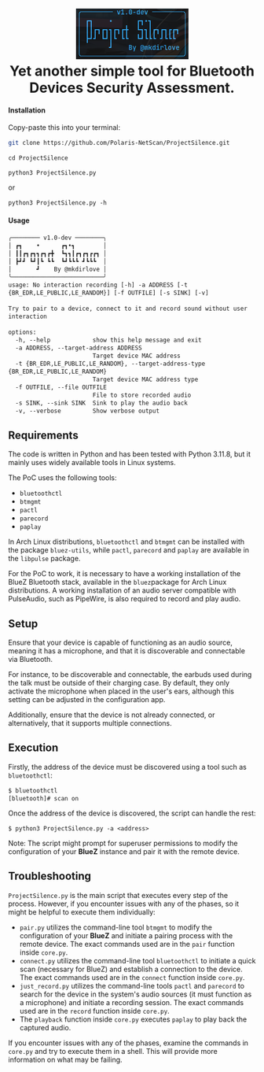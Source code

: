 <h1 align="center">
  <br>
  <a href="https://github.com/mkdirlove/ProjectSilence">
    <img src="https://github.com/Polaris-NetScan/ProjectSilence/blob/main/logo.png" alt="ProjectSilence"></a>
  <br>
  Yet another simple tool for Bluetooth Devices Security Assessment.
  <br>
</h1>

#### Installation

Copy-paste this into your terminal:

```sh
git clone https://github.com/Polaris-NetScan/ProjectSilence.git
```
```
cd ProjectSilence
```
```
python3 ProjectSilence.py
```
or
```
python3 ProjectSilence.py -h
```
#### Usage
``` 
╭──────── v1.0-dev ────────╮
│ ┏┓    •      ┏┓•┓        │
│ ┃┃┏┓┏┓┓┏┓┏╋  ┗┓┓┃┏┓┏┓┏┏┓ │
│ ┣┛┛ ┗┛┃┗ ┗┗  ┗┛┗┗┗ ┛┗┗┗  │
│       ┛    By @mkdirlove │
╰──────────────────────────╯
usage: No interaction recording [-h] -a ADDRESS [-t {BR_EDR,LE_PUBLIC,LE_RANDOM}] [-f OUTFILE] [-s SINK] [-v]

Try to pair to a device, connect to it and record sound without user interaction

options:
  -h, --help            show this help message and exit
  -a ADDRESS, --target-address ADDRESS
                        Target device MAC address
  -t {BR_EDR,LE_PUBLIC,LE_RANDOM}, --target-address-type {BR_EDR,LE_PUBLIC,LE_RANDOM}
                        Target device MAC address type
  -f OUTFILE, --file OUTFILE
                        File to store recorded audio
  -s SINK, --sink SINK  Sink to play the audio back
  -v, --verbose         Show verbose output
```


## Requirements

The code is written in Python and has been tested with Python 3.11.8, but it mainly uses widely available tools in Linux systems.

The PoC uses the following tools:
+ `bluetoothctl`
+ `btmgmt`
+ `pactl`
+ `parecord`
+ `paplay`

In Arch Linux distributions, `bluetoothctl` and `btmgmt` can be installed with the package `bluez-utils`, while `pactl`, `parecord` and `paplay` are available in the `libpulse` package.

For the PoC to work, it is necessary to have a working installation of the BlueZ Bluetooth stack, available in the `bluez`package for Arch Linux distributions. A working installation of an audio server compatible with PulseAudio, such as PipeWire, is also required to record and play audio.

## Setup

Ensure that your device is capable of functioning as an audio source, meaning it has a microphone, and that it is discoverable and connectable via Bluetooth.

For instance, to be discoverable and connectable, the earbuds used during the talk must be outside of their charging case. By default, they only activate the microphone when placed in the user's ears, although this setting can be adjusted in the configuration app.

Additionally, ensure that the device is not already connected, or alternatively, that it supports multiple connections.

## Execution

Firstly, the address of the device must be discovered using a tool such as `bluetoothctl`:

```
$ bluetoothctl
[bluetooth]# scan on
```

Once the address of the device is discovered, the script can handle the rest:

```
$ python3 ProjectSilence.py -a <address>
```

Note: The script might prompt for superuser permissions to modify the configuration of your **BlueZ** instance and pair it with the remote device.

## Troubleshooting

`ProjectSilence.py` is the main script that executes every step of the process. However, if you encounter issues with any of the phases, so it might be helpful to execute them individually:
+ `pair.py` utilizes the command-line tool `btmgmt` to modify the configuration of your **BlueZ** and initiate a pairing process with the remote device. The exact commands used are in the `pair` function inside `core.py`.
+ `connect.py` utilizes the command-line tool `bluetoothctl` to initiate a quick scan (necessary for BlueZ) and establish a connection to the device. The exact commands used are in the `connect` function inside `core.py`.
+ `just_record.py` utilizes the command-line tools `pactl` and `parecord` to search for the device in the system's audio sources (it must function as a microphone) and initiate a recording session. The exact commands used are in the `record` function inside `core.py`.
+ The `playback` function inside `core.py` executes `paplay` to play back the captured audio.

If you encounter issues with any of the phases, examine the commands in `core.py` and try to execute them in a shell. This will provide more information on what may be failing.
